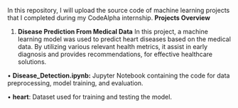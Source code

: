 In this repository, I will upload the source code of machine learning projects that I completed during my CodeAlpha internship.
**Projects Overview**
1.	**Disease Prediction From Medical Data**
In this project, a machine learning model was used to predict heart diseases based on the medical data. By utilizing various relevant health metrics, it assist in early diagnosis and provides recommendations, for effective healthcare solutions.


•	**Disease_Detection.ipynb:** Jupyter Notebook containing the code for data preprocessing, model training, and evaluation.


• **heart**: Dataset used for training and testing the model.
